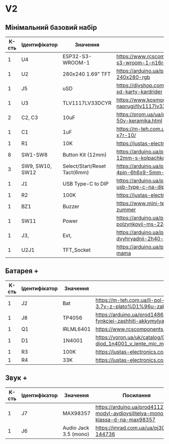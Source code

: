 # V2

## Мінімальний базовий набір

| К-сть  | Ідентифікатор    | Значення                       | Посилання                                                                                                      |
| ------ | ---------------- | ------------------------------ | -------------------------------------------------------------------------------------------------------------- |
| 1      | U4               | ESP32-S3-WROOM-1               | https://www.rcscomponents.kiev.ua/product/esp32-s3-wroom-1-n16r8_184448.html                                   |
| 1      | U2               | 280x240 1.69" TFT              | https://arduino.ua/prod6568-tft-displei-1-7-spi-240x280-rgb                                                    |
| 1      | J5               | uSD                            | https://diyshop.com.ua/en/modul-interfejsa-mini-sd-karty-kardrider                                             |
| 1      | U3               | TLV1117LV33DCYR                | https://www.kosmodrom.ua/stabilizator-naprugi/tlv1117lv33dcyr-2.html                                                      |
| 2      | C2, C3           | 10uF                           | https://prom.ua/ua/p436700921-kondensator-50v-keramika.html                                                    |
| 1      | C1               | 1uF                            | https://m-teh.com.ua/kondensator-ct4-1uf-50v-x7r-10/                                                           |
| 1      | R1               | 10K                            | https://justas-electronics.com.ua/rss0125w-10k/                                                                |
| 8      | SW1-SW8          | Button Kit (12mm)              | https://arduino.ua/prod2506-komplekt-knopok-12mm-s-kolpachkom-5-cvetov                                         |
| 3      | SW9, SW10, SW12  | Select/Start/Reset Tact(6mm)   | https://arduino.ua/prod6165-taktova-knopka-smd-4pin-6h6x9-5mm-shtok-6-0mm                                      |
| 1      | J1               | USB Type-C to DIP              | https://arduino.ua/prod2783-plata-perehodnik-usb-type-c-na-dip-2-54                                            |
| 1      | R2               | 100K                           | https://justas-electronics.com.ua/rss0125w-100k/                                                               |
| 1      | BZ1              | Buzzer                         | https://www.mini-tech.com.ua/ua/passivnyj-zummer                                                               |
| 1      | SW11             | Power                          | https://arduino.ua/prod5124-perekluchatel-polzynkovii-ms-22d18g2-dip                                           |
| 1      | J3,              | Ext,                           | https://arduino.ua/prod1077-konnektor-dvyhryadnii-2h40-pin-papa                                                |
| 1      | U2J1             | TFT_Socket                     | https://arduino.ua/prod315-konnektor-40-pin-mama                                                               |


## Батарея +

| К-сть  | Ідентифікатор    | Значення                       | Посилання                                                                                                      |
| ------ | ---------------- | ------------------------------ | -------------------------------------------------------------------------------------------------------------- |
| 1      | J2               | Bat                            | https://m-teh.com.ua/li-pol-akumuliator-603048p-1000-ma-hod-3.7v-z-plato%D1%96u-zakhystu/?gad_source=1         |
| 1      | J8               | TP4056                         | https://arduino.ua/prod1486-zaryadnii-modyl-tp4056-micro-usb-s-fynkciei-zashhiti-akkymylyatora                 |
| 1      | Q1               | IRLML6401                      | https://www.rcscomponents.kiev.ua/product/irlml6401trpbf_34344.html                                            |
| 1      | D1               | 1N4001                         | https://voron.ua/uk/catalog/029199--diod_1n4001_v_lente_mic_master_instrument_corporation_do41_do41            |
| 1      | R3               | 100K                           | https://justas-electronics.com.ua/rss025w-200r/                                                                |
| 1      | R4               | 33K                            | https://justas-electronics.com.ua/rss0125w-33kOm/                                                              |


## Звук +

| К-сть  | Ідентифікатор    | Значення                       | Посилання                                                                                                      |
| ------ | ---------------- | ------------------------------ | -------------------------------------------------------------------------------------------------------------- |
| 1      | J7               | MAX98357                       | https://arduino.ua/prod4112-modyl-aydioysilitelya-mono-3vt-klassa-d-na-max98357                                |
| 1      | J6               | Audio Jack 3.5 (mono)          | https://imrad.com.ua/ua/pj3013d-144736                                                                         |
